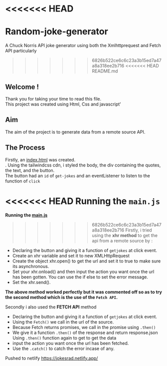 <<<<<<< HEAD
=======
# Random-joke-generator
A Chuck Norris API joke generator using both the Xmlhttprequest and Fetch API particularly
>>>>>>> 6826b522ce6c6c23a3b15ed7a47a8a318ee2b716
<<<<<<< HEAD
README.md
## Welcome !

Thank you for taking your time to read this file.<br>
This project was created using Html, Css and javascript'

## Aim
The aim of the project is to generate data from a remote source API.

## The Process
Firstly, an <a href="index.html">index.html</a> was created. <br>.
Using the tailwindcss cdn, i styled the body, the div containing the quotes, the text, and the button.<br>
The button had an `id` of `get-jokes` and an eventListener to listen to the function of `click`<br>

<<<<<<< HEAD
**Running the `main.js`**
=======
**Running the <a href="main.js">main.js</a>**
>>>>>>> 6826b522ce6c6c23a3b15ed7a47a8a318ee2b716
Firstly, i tried using the **xhr method** to get the api from a remote source by :<br>
- Declaring the button and giving it a function of `getjokes` at click event.
- Create an xhr variable and set it to new XMLHttpRequest
- Create the object xhr.open() to get the url and set it to true to make sure its asynchronous.
- Set your xhr.onload() and then input the action you want once the url has been gotten. You can use the if else to set the error message.
- Set the xhr.send().

**The above method worked perfectly but it was commented off so as to try the second method which is the use of the `Fetch API`.**

Secondly i also used the **FETCH API** method
- Declaring the button and giving it a function of `getjokes` at click event.
- Using the `Fetch()` we call in the url of the source.
- Because Fetch returns promises, we call in the promise using `.then()`
- We give it a function `.then()` of the response and return response.json
Using `.then()` function again to get to get the data
- input the action you want once the url has been fetched.
- Use the `.catch()` to catch the error incase of any.

Pushed to netlify
https://jokesrad.netlify.app/
